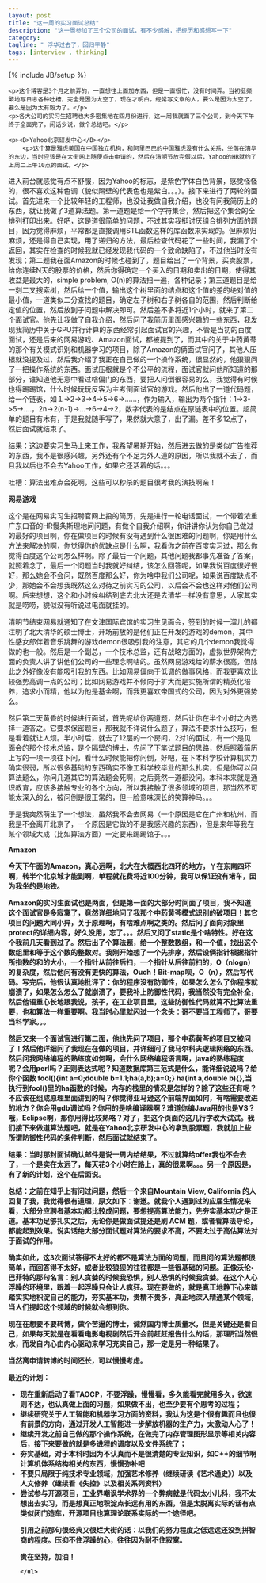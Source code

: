 ```yaml
---
layout: post
title: "这一周的实习面试总结"
description: "这一周参加了三个公司的面试，有不少感触，把经历和感想写一下"
category:
tagline: " 浮华过去了，回归平静"
tags: [interview , thinking]
---
```

{% include JB/setup %}
<div class="blogcontent">
  						        
	<p>这个博客是3个月之前弄的，一直想往上面加东西，但是一直很忙，没有时间弄。当初挺频繁地写日志各种吐槽，完全是因为太空了，现在才明白，经常写文章的人，要么是因为太空了，要么是因为太有毅力了。</p>
	<p>各大公司的实习生招聘也大多密集地在四月份进行，这一周我就面了三个公司，到今天下午终于全面完了，闲话少说，做个总结吧。</p>

	<p><B>Yahoo北京研发中心</B></p>
        <p>这个算是雅虎美国在中国独立机构，和阿里巴巴的中国雅虎没有什么关系，坐落在清华的东边，当时应该是在大街网上随便点击申请的，然后在清明节放完假以后，Yahoo的HR就约了上周二上午10点的面试。</p>
<p>进入前台就感觉有点不舒服，因为Yahoo的标志，是紫色字体白色背景，感觉怪怪的，很不喜欢这种色调（貌似隔壁的代表色也是紫白。。。）。接下来进行了两轮的面试。首先进来一个比较年轻的工程师，也没让我做自我介绍，也没有问我简历上的东西，就让我做了3道算法题。第一道题是给一个字符集合，然后把这个集合的全排列打印出来。好吧，这是道很简单的问题，不过其实我挺讨厌组合排列方面的题目，因为觉得麻烦，平常都是直接调用STL函数这样的库函数来实现的。但麻烦归麻烦，还是得自己实现，用了递归的方法，最后检查代码花了一些时间，我漏了个返回，其实在检查的时候我就已经发现我代码的一个致命缺陷了，不过他当时没有发现；第二题我在面Amazon的时候也碰到了，题目给出了一个背景，买卖股票，给你连续N天的股票的价格，然后你得确定一个买入的日期和卖出的日期，使得其收益是最大的，simple problem, O(n)的算法扫一遍，各种记录；第三道题目是给一刻二叉搜索树，然后给一个值，输出这个树里面的结点和这个值的差的绝对值的最小值，一道类似二分查找的题目，确定左子树和右子树各自的范围，然后判断给定值的位置，然后放到子问题中解决即可。然后差不多将近1个小时，就来了第二个面试官。他先让我做了自我介绍，然后问了我简历里面感兴趣的一些东西，我发现我简历中关于GPU并行计算的东西经常引起面试官的兴趣，不管是当初的百度面试，还是后来的网易游戏、Amazon面试，都被提到了，而其中的关于中药黄芩的那个有关模式识别和机器学习的项目，除了Amazon的俩面试官问了，其他人压根就没提及过，然后我介绍了我正在自己做的一个操作系统，很显然的，他狠狠问了一把操作系统的东西。面试压根就是个不公平的流程，面试官就问他所知道的那部分，谁知道他无意中看过啥偏门的东西，要把人问倒很容易的么，我觉得有时候也得踢踢馆，什么时候玩玩反客为主考倒面试官的游戏。然后他出了一道代码题，给一个链表，如１->2->3->4->5->6->……，作为输入，输出为两个指针：1->3->5->….，2n->2(n-1)->…->6->4->2，数字代表的是结点在原链表中的位置。超简单的题目有木有，于是我就随手写了，果然就大意了，出了漏。差不多12点了，然后面试就结束了。</p>
        <p>结果：这边要实习生马上来工作，我希望暑期开始，然后进去做的是类似广告推荐的东西，我不是很感兴趣，另外还有个不足为外人道的原因，所以我就不去了，而且我以后也不会去Yahoo工作，如果它还活着的话。。。</p>
        <p>吐槽：算法出难点会死啊，这些可以秒杀的题目很考我的演技啊亲！</p>

<p><B>网易游戏</B></p>
<p>这个是在网易实习生招聘官网上投的简历，先是进行一轮电话面试，一个带着浓重广东口音的HR慢条斯理地问问题，有做个自我介绍啊，你讲讲你认为你自己做过的最好的项目啊，你在做项目的时候有没有遇到什么很困难的问题啊，你是用什么方法来解决的啊，你觉得你的优缺点是什么啊，我看你之前在百度实习过，那么你觉得百度这个公司怎么样啊。除了最后一个问题，其他问题我都事先准备了答案，就照着念了，最后一个问题当时我就好纠结，该怎么回答呢，如果我说百度很好很好，那么她会不会问，既然百度那么好，你为啥申我们公司呢，如果说百度缺点不少，那她会不会想我既然这么对待之前实习的公司，以后会不会也这样对他们公司啊。后来想想，这个和小时候纠结到底去北大还是去清华一样没有意思，人家其实就是唠唠，貌似没有听说过电面就挂的。</p>
<p>清明节结束网易就通知了在文津国际宾馆的实习生见面会，签到的时候一溜儿的都注明了北大清华的硕士博士，开场前放的是他们正在开发的游戏的demon，其中性感女郎伴着音乐跳舞的游戏demon很吸引我的注意，其它的几个demon我觉得做的也一般。然后是一个副总，一个技术总监，还有战略方面的，虚拟世界架构方面的负责人讲了讲他们公司的一些理念啊啥的。虽然网易游戏给的薪水很高，但除此之外好像没有能吸引我的东西。比如网易偏向于低调的做事风格，而我更喜欢比较强势高调一点的公司；比如网易游戏并不倾向于扩大而是实施所谓的精英化培养，追求小而精，他以为他是基金啊，而我更喜欢帝国式的公司，因为对外更强势么。</p>
<p>然后第二天黄昏的时候进行面试，首先呢给你两道题，然后让你在半个小时之内选择一道答之。它要求保密题目，那我就不详说什么题了，算法不要求什么技巧，但是看着就让人烦。半小时后，就去了12层的一个房间，2对1的面试，有一个是见面会的那个技术总监，是个隔壁的博士，先问了下笔试题目的思路，然后照着简历上写的一项一项往下问，看什么时候能把你问倒，好吧，在下本科学校计算机实力确实很弱，所以很多基础的东西确实不像工科学校毕业的那么扎实，但是你可以问算法题么，你问几道其它的算法题会死啊，之后竟然一道都没问。本科本来就是通识教育，应该多接触专业的各个方向，所以我接触了很多领域的项目，那当然不可能太深入的么，被问倒是很正常的，但一脸意味深长的笑算神马。。。</p>
<p>于是我突然萌生了一个想法，虽然我不会去网易（一个原因是它在广州和杭州，而我是不会离开北京了，一个原因是它做的不是我感兴趣的东西），但是来年等我在某个领域大成（比如算法方面）一定要来踢踢馆子。。。</p>

<p><B>Amazon<B></p>
<p>今天下午面的Amazon，真心远啊，北大在大概西北四环的地方，丫在东南四环啊，转半个北京城才能到啊，单程就花费将近100分钟，我可以保证没有堵车，因为我坐的是地铁。</p>
<p>Amazon的实习生面试也是两面，但是第一面的大部分时间面了项目，我不知道这个面试官是多寂寞了，竟然详细地问了我那个中药黄芩模式识别的破项目！其它项目的问题大同小异，关于原理啊，有啥难点啊之类的。然后问了面向对象里protect的详细内容，好久没用，忘了。。。然后又问了static是个啥特性。好在这个我前几天看到过了。然后出了个算法题，给一个整数数组，和一个值，找出这个数组里和等于这个数的整数对。我刚开始想了一个先排序，然后设俩指针根据指针所指数的和的大小，一个指针从前往后扫，一个指针从后往前扫的，O（nlogn）的复杂度，然后他问有没有更快的算法，Ouch！Bit-map呗，O（n），然后写代码。写完后，他很认真地批评了：你的程序没有防御性，如果怎么怎么了你程序就崩溃了，如果怎么怎么了就崩溃了，要我补上防御性代码，我当然没有完全补全，然后他语重心长地跟我说，孩子，在工业项目里，这些防御性代码就算不比算法重要，也和算法一样重要啊。我当时心里就闪过一个念头：哥不要当工程师了，哥要当科学家。。。</p>
<p>然后又来一个面试官进行第二面，他也先问了项目，那个中药黄芩的项目又被问了！然后他详细问了我现在在做的项目，并详细问了我马尔科夫逻辑网络的东西。然后问我网络编程的熟练度如何啊，会什么网络编程语言啊，java的熟练程度呢？会用perl吗？正则表达式呢？知道数据库第三范式是什么，能详细说说吗？给你个函数 fool(){int a=0;double b=1.1;ha(a,b);a=0;} ha(int a,double b){},当执行到fool()里的ha函数的时候，内存的栈里的情况是怎样的？除了这些还有呢？不应该在组成原理里面讲到的吗？你觉得亚马逊这个前端界面如何，有啥需要改进的地方？你会用gdb调试吗？你用的是啥编译器啊？难道你编Java用的也是VS？哦，Eclipse啊，那你用得比较熟咯？对了，把这个页面的这几行字改大试试。我们接下来做道算法题吧，就是在Yahoo北京研发中心的拿到股票题，我就加上些所谓防御性代码的条件判断，然后面试就结束了。</p>
<p>结果：当时那封面试确认邮件是说一周内给结果，不过就算给offer我也不会去了，一个是实在太远了，每天花3个小时在路上，真的很累啊。。。另一个原因是，有了新的计划，这个在后面说。</p>

<p>总结：之前在知乎上有问过问题，然后一个来自Mountain View, California 的人回复了我，我觉得很有道理，原文如下：谢邀。就我个人遇到过的应届生情况来看，大部分应聘者基本功都比较成问题，要想提高算法能力，先夯实基本功才是正道。基本功足够扎实之后，无论你是做面试提还是刷 ACM 题，或者看算法导论，都能起到效果。说实话绝大部分面试题对算法的要求不高，不要太过于高估算法对于面试的作用。</p>
<p>确实如此，这3次面试答得不太好的都不是算法方面的问题，而且问的算法题都很简单，而回答得不太好，或者比较狼狈的往往都是一些很基础的问题。正像沃伦•巴菲特的那句名言：别人贪婪的时候我恐惧，别人恐惧的时候我贪婪。在这个人心浮躁的环境里，跟着一起浮躁只会让人疯狂。现在要做的，就是真正地静下心来踏踏实实地积淀自己的能力，夯实基本功，贵精不贵多，真正地深入精通某个领域，当人们提起这个领域的时候就会想到你。</p>
<p>现在在想要不要转博，做个苦逼的博士，诚然国内博士质量水，但是关键还是看自己，如果每天就是在看看电影电视剧然后开会前赶赶报告什么的话，那理所当然很水，而发自内心由内心驱动来学习充实自己，那一定是另一种结果了。</p>
<p>当然离申请转博的时间还长，可以慢慢考虑。</p>
<p><B>最近的计划：<B></p>
<ul>
<li>		现在重新启动了看TAOCP，不要浮躁，慢慢看，多久能看完就用多久，欲速则不达，也认真做上面的习题，如果做不出，也至少要有个思考的过程；</li>
<li>		继续研究关于人工智能和机器学习方面的资料，我认为这是个很有趣而且也很有前景的方向，通过开发人工智能进一步解放机器的生产力，太激动人心了！</li>
<li>            继续开发之前自己做的那个操作系统，在做完了内存管理图形显示等相关内容后，接下来要做的就是多进程的调度以及文件系统了；</li>
<li>	        夯实基础，对于本科时因为不认真而不是很清楚的专业知识，如C++的细节啊计算机体系结构相关的东西，慢慢弥补吧</li>
<li>	        不要只局限于纯技术专业领域，加强艺术修养（继续研读《艺术通史》）以及人文修养（继续看《失控》以及相关系列资料）</li>
 <li>           尝试参与开源项目，工业界嘲讽学术界的一个弊病就是代码太小儿科，我不太想出去实习，而是想真正地积淀点长远有用的东西，但是太脱离实际的话有点类似闭门造车，开源项目也算理论联系实际的一个途径吧。</li>

<p>	   引用之前那句很经典又很烂大街的话：以我们的努力程度之低远远还没到拼智商的程度。压抑不住浮躁的心，往往因为耐不住寂寞。</p>
<p>        贵在坚持，加油！</p>

	</ul>    
</div>
